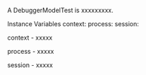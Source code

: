 A DebuggerModelTest is xxxxxxxxx.Instance Variables	context:		<Object>	process:		<Object>	session:		<Object>context	- xxxxxprocess	- xxxxxsession	- xxxxx